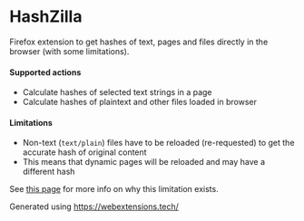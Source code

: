 # HashZilla
Firefox extension to get hashes of text, pages and files directly in the browser (with some limitations).

#### Supported actions
 - Calculate hashes of selected text strings in a page
 - Calculate hashes of plaintext and other files loaded in browser

#### Limitations
 - Non-text (`text/plain`) files have to be reloaded (re-requested) to get the accurate hash of original content
  - This means that dynamic pages will be reloaded and may have a different hash

  See [this page](retrieving_page_content_dom.md) for more info on why this limitation exists.


Generated using https://webextensions.tech/
